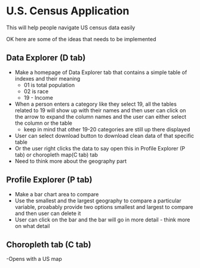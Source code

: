 # U.S. Census Application

This will help people navigate US census data easily

OK here are some of the ideas that needs to be implemented

## Data Explorer (D tab)

- Make a homepage of Data Explorer tab that contains a simple table of indexes and their meaning
  - 01 is total population
  - 02 is race
  - 19 - Income
- When a person enters a category like they select 19, all the tables related to 19 will show
  up with their names and then user can click on the arrow to expand the column names and the user
  can either select the column or the table
  - keep in mind that other 19-20 categories are still up there displayed
- User can select download button to download clean data of that specific table
- Or the user right clicks the data to say open this in Profile Explorer (P tab) or choropleth map(C tab) tab
- Need to think more about the geography part

## Profile Explorer (P tab)

- Make a bar chart area to compare
- Use the smallest and the largest geography to compare a particular variable, proabably provide two options smallest and largest to compare and then user can delete it
- User can click on the bar and the bar will go in more detail - think more on what detail

## Choropleth tab (C tab)

-Opens with a US map
